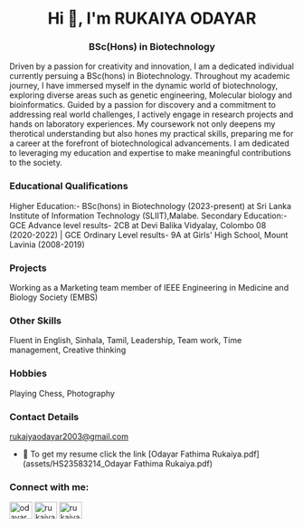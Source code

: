 <h1 align="center">Hi 👋, I'm RUKAIYA ODAYAR</h1>
<h3 align="center">BSc(Hons) in Biotechnology</h3>
Driven by a passion for creativity and innovation, I am a dedicated individual currently persuing a BSc(hons) in Biotechnology. Throughout my academic journey, I have immersed myself in the dynamic world of biotechnology, exploring diverse areas such as genetic engineering, Molecular biology and bioinformatics. Guided by a passion for discovery and a commitment to addressing real world challenges, I actively engage in research projects and hands on laboratory experiences. My coursework not only deepens my therotical understanding but also hones my practical skills, preparing me for a career at the forefront of biotechnological advancements. I am dedicated to leveraging my education and expertise to make meaningful contributions to the society.

### Educational Qualifications
Higher Education:- BSc(hons) in Biotechnology (2023-present) at Sri Lanka Institute of Information Technology (SLIIT),Malabe. 
Secondary Education:- GCE Advance level results- 2CB at Devi Balika Vidyalay, Colombo 08 (2020-2022) |  GCE Ordinary Level results- 9A at Girls' High School, Mount Lavinia (2008-2019)

### Projects
Working as a Marketing team member of IEEE Engineering in Medicine and Biology Society (EMBS)

### Other Skills
Fluent in English, Sinhala, Tamil, Leadership, Team work, Time management, Creative thinking

### Hobbies
Playing Chess, Photography

### Contact Details
rukaiyaodayar2003@gmail.com

- 📄 To get my resume click the link [Odayar Fathima Rukaiya.pdf](assets/HS23583214_Odayar Fathima Rukaiya.pdf)
<h3 align="left">Connect with me:</h3>
<p align="left">
<a href="https://linkedin.com/in/odayar rukaiya" target="blank"><img align="center" src="https://raw.githubusercontent.com/rahuldkjain/github-profile-readme-generator/master/src/images/icons/Social/linked-in-alt.svg" alt="odayar rukaiya" height="30" width="40" /></a>
<a href="https://instagram.com/rukaiyaodayar" target="blank"><img align="center" src="https://raw.githubusercontent.com/rahuldkjain/github-profile-readme-generator/master/src/images/icons/Social/instagram.svg" alt="rukaiyaodayar" height="30" width="40" /></a>
<a href="https://www.youtube.com/c/rukaiya odayar" target="blank"><img align="center" src="https://raw.githubusercontent.com/rahuldkjain/github-profile-readme-generator/master/src/images/icons/Social/youtube.svg" alt="rukaiya odayar" height="30" width="40" /></a>
</p>
